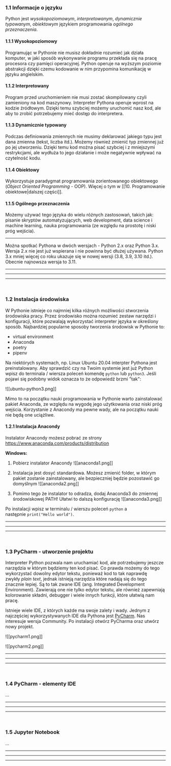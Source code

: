 ### 1.1 Informacje o języku
Python jest *wysokopoziomowym*, *interpretowanym*, *dynamicznie typowanym*, *obiektowym* językiem programowania *ogólnego przeznaczenia*.

#### 1.1.1 Wysokopoziomowy
Programując w Pythonie nie musisz dokładnie rozumieć jak działa komputer, w jaki sposób wykonywanie programu przekłada się na pracę procesora czy pamięci operacyjnej. Python operuje na wyższym poziomie abstrakcji dzięki czemu kodowanie w nim przypomina komunikację w języku angielskim.


#### 1.1.2 Interpretowany
Program przed uruchomieniem nie musi zostać skompilowany czyli zamieniony na kod maszynowy. Interpreter Pythona operuje wprost na kodzie źródłowym. Dzięki temu szybciej możemy uruchomić nasz kod, ale aby to zrobić potrzebujemy mieć dostęp do interpretera.



#### 1.1.3 Dynamicznie typowany
Podczas definiowania zmiennych nie musimy deklarować jakiego typu jest dana zmienna (tekst, liczba itd.). Możemy również zmienić typ zmiennej już po jej utworzeniu. Dzięki temu kod można pisać szybciej i z mniejszymi restrykcjami, ale wydłuża to jego działanie i może negatywnie wpływać na czytelność kodu.


#### 1.1.4 Obiektowy
Wykorzystuje paradygmat programowania zorientowanego obiektowego (*Object Oriented Programming* - OOP). Więcej o tym w [[10. Programowanie obiektowe|dalszej części]].


#### 1.1.5 Ogólnego przeznaczenia
Możemy używać tego języka do wielu różnych zastosowań, takich jak: pisanie skryptów automatyzujących, web development, data science i machine learning, nauka programowania (ze względu na prostotę i niski próg wejścia).

---
Można spotkać Pythona w dwóch wersjach - Python 2.x oraz Python 3.x. Wersja 2.x nie jest już wspierana i nie powinna być dłużej używana. Python 3.x mniej więcej co roku ukazuje się w nowej wersji (3.8, 3.9, 3.10 itd.). Obecnie najnowsza wersja to 3.11.



---
---
---
&nbsp;
### 1.2 Instalacja środowiska
W Pythonie istnieje co najmniej kilka różnych możliwości stworzenia środowiska pracy. Przez środowisko można rozumieć zestaw narzędzi i konfiguracji, które pozwalają wykorzystać interpreter języka w określony sposób. Najbardziej popularne sposoby tworzenia środowisk w Pythonie to:
- virtual environment
- Anaconda
- poetry
- pipenv

Na niektórych systemach, np. Linux Ubuntu 20.04 interpter Pythona jest preinstalowany. Aby sprawdzić czy na Twoim systemie jest już Python wpisz do terminala / wiersza poleceń komendę `python` lub `python3`. Jeśli pojawi się podobny widok oznacza to że odpowiedź brzmi "tak": 

![[ubuntu-python3.png]]

Mimo to na początku nauki programowania w Pythonie warto zainstalować pakiet Anaconda, ze względu na wygodę jego użytkowania oraz niski próg wejścia. Korzystanie z Anacondy ma pewne wady, ale na początku nauki nie będą one uciążliwe.


#### 1.2.1 Instalacja Anacondy

Instalator Anacondy możesz pobrać ze strony https://www.anaconda.com/products/distribution

**Windows:**
1. Pobierz instalator Anacondy
![[anaconda1.png]]

2. Instalacja jest dosyć standardowa. Możesz zmienić folder, w którym pakiet zostanie zainstalowany, ale bezpieczniej będzie pozostawić go domyślnym
![[anaconda2.png]]

3. Pomimo tego że instalator to odradza, dodaj Anaconda3 do zmiennej środowiskowej PATH! Ułatwi to dalszą konfigurację
![[anaconda3.png]]

Po instalacji wpisz w terminalu / wierszu poleceń `python` a następnie `print("Hello world")`.



---
---
---
&nbsp;
### 1.3 PyCharm - utworzenie projektu
Interpreter Python pozwala nam uruchamiać kod, ale potrzebujemy jeszcze narzędzia w którym będziemy ten kod pisać. Co prawda możemy do tego wykorzystać dowolny edytor tekstu, ponieważ kod to tak naprawdę zwykły _plain text_, jednak istnieją narzędzia które nadają się do tego znacznie lepiej. Są to tak zwane IDE (ang. Integrated Development Environment). Zawierają one nie tylko edytor tekstu, ale również zapewniają kolorowanie składni, debugger i wiele innych funkcji, które ułatwią nam pracę.

Istnieje wiele IDE, z których każde ma swoje zalety i wady. Jednym z najczęściej wykorzystywanych IDE dla Pythona jest [PyCharm](https://www.jetbrains.com/pycharm/download). Nas interesuje wersja Community. Po instalacji otwórz PyCharma oraz utwórz nowy projekt.

![[pycharm1.png]]

![[pycharm2.png]]


---
---
---
&nbsp;
### 1.4 PyCharm - elementy IDE
...

---
---
---
&nbsp;
### 1.5 Jupyter Notebook
...

---
---
---
&nbsp;
